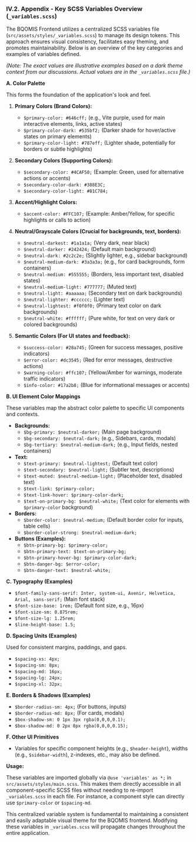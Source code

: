 
### IV.2. Appendix - Key SCSS Variables Overview (`_variables.scss`)

The BQOMIS Frontend utilizes a centralized SCSS variables file (`src/assets/styles/_variables.scss`) to manage its design tokens. This approach ensures visual consistency, facilitates easy theming, and promotes maintainability. Below is an overview of the key categories and examples of variables defined.

*(Note: The exact values are illustrative examples based on a dark theme context from our discussions. Actual values are in the `_variables.scss` file.)*

**A. Color Palette**

This forms the foundation of the application's look and feel.

1.  **Primary Colors (Brand Colors):**
    *   `$primary-color: #646cff;` (e.g., Vite purple, used for main interactive elements, links, active states)
    *   `$primary-color-dark: #535bf2;` (Darker shade for hover/active states on primary elements)
    *   `$primary-color-light: #787eff;` (Lighter shade, potentially for borders or subtle highlights)

2.  **Secondary Colors (Supporting Colors):**
    *   `$secondary-color: #4CAF50;` (Example: Green, used for alternative actions or accents)
    *   `$secondary-color-dark: #388E3C;`
    *   `$secondary-color-light: #81C784;`

3.  **Accent/Highlight Colors:**
    *   `$accent-color: #FFC107;` (Example: Amber/Yellow, for specific highlights or calls to action)

4.  **Neutral/Grayscale Colors (Crucial for backgrounds, text, borders):**
    *   `$neutral-darkest: #1a1a1a;` (Very dark, near black)
    *   `$neutral-darker: #242424;` (Default main background)
    *   `$neutral-dark: #2c2c2e;` (Slightly lighter, e.g., sidebar background)
    *   `$neutral-medium-dark: #3a3a3a;` (e.g., for card backgrounds, form containers)
    *   `$neutral-medium: #555555;` (Borders, less important text, disabled states)
    *   `$neutral-medium-light: #777777;` (Muted text)
    *   `$neutral-light: #aaaaaa;` (Secondary text on dark backgrounds)
    *   `$neutral-lighter: #cccccc;` (Lighter text)
    *   `$neutral-lightest: #f0f0f0;` (Primary text color on dark backgrounds)
    *   `$neutral-white: #ffffff;` (Pure white, for text on very dark or colored backgrounds)

5.  **Semantic Colors (For UI states and feedback):**
    *   `$success-color: #28a745;` (Green for success messages, positive indicators)
    *   `$error-color: #dc3545;` (Red for error messages, destructive actions)
    *   `$warning-color: #ffc107;` (Yellow/Amber for warnings, moderate traffic indicators)
    *   `$info-color: #17a2b8;` (Blue for informational messages or accents)

**B. UI Element Color Mappings**

These variables map the abstract color palette to specific UI components and contexts.

*   **Backgrounds:**
    *   `$bg-primary: $neutral-darker;` (Main page background)
    *   `$bg-secondary: $neutral-dark;` (e.g., Sidebars, cards, modals)
    *   `$bg-tertiary: $neutral-medium-dark;` (e.g., Input fields, nested containers)
*   **Text:**
    *   `$text-primary: $neutral-lightest;` (Default text color)
    *   `$text-secondary: $neutral-light;` (Subtler text, descriptions)
    *   `$text-muted: $neutral-medium-light;` (Placeholder text, disabled text)
    *   `$text-link: $primary-color;`
    *   `$text-link-hover: $primary-color-dark;`
    *   `$text-on-primary-bg: $neutral-white;` (Text color for elements with `$primary-color` background)
*   **Borders:**
    *   `$border-color: $neutral-medium;` (Default border color for inputs, table cells)
    *   `$border-color-strong: $neutral-medium-dark;`
*   **Buttons (Examples):**
    *   `$btn-primary-bg: $primary-color;`
    *   `$btn-primary-text: $text-on-primary-bg;`
    *   `$btn-primary-hover-bg: $primary-color-dark;`
    *   `$btn-danger-bg: $error-color;`
    *   `$btn-danger-text: $neutral-white;`

**C. Typography (Examples)**

*   `$font-family-sans-serif: Inter, system-ui, Avenir, Helvetica, Arial, sans-serif;` (Main font stack)
*   `$font-size-base: 1rem;` (Default font size, e.g., 16px)
*   `$font-size-sm: 0.875rem;`
*   `$font-size-lg: 1.25rem;`
*   `$line-height-base: 1.5;`

**D. Spacing Units (Examples)**

Used for consistent margins, paddings, and gaps.

*   `$spacing-xs: 4px;`
*   `$spacing-sm: 8px;`
*   `$spacing-md: 16px;`
*   `$spacing-lg: 24px;`
*   `$spacing-xl: 32px;`

**E. Borders & Shadows (Examples)**

*   `$border-radius-sm: 4px;` (For buttons, inputs)
*   `$border-radius-md: 8px;` (For cards, modals)
*   `$box-shadow-sm: 0 1px 3px rgba(0,0,0,0.1);`
*   `$box-shadow-md: 0 2px 8px rgba(0,0,0,0.15);`

**F. Other UI Primitives**

*   Variables for specific component heights (e.g., `$header-height`), widths (e.g., `$sidebar-width`), z-indexes, etc., may also be defined.

**Usage:**

These variables are imported globally via `@use 'variables' as *;` in `src/assets/styles/main.scss`. This makes them directly accessible in all component-specific SCSS files without needing to re-import `_variables.scss` in each file. For instance, a component style can directly use `$primary-color` or `$spacing-md`.

This centralized variable system is fundamental to maintaining a consistent and easily adaptable visual theme for the BQOMIS frontend. Modifying these variables in `_variables.scss` will propagate changes throughout the entire application.